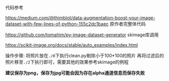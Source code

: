 代码参考

https://medium.com/@thimblot/data-augmentation-boost-your-image-dataset-with-few-lines-of-python-155c2dc1baec
原作者完整体代码

https://github.com/tomahim/py-image-dataset-generator
skimage库调用

https://scikit-image.org/docs/stable/auto_examples/index.html

操作步骤:
将照片放在`./0`下执行clean.py剔除小于100*100的照片
再将过滤后的照片移至`./2`下执行即可，需要其他的效果参考skimage的例程

**建议保存为png，保存为jpg可能会因为存在alpha通道信息而保存失败**
